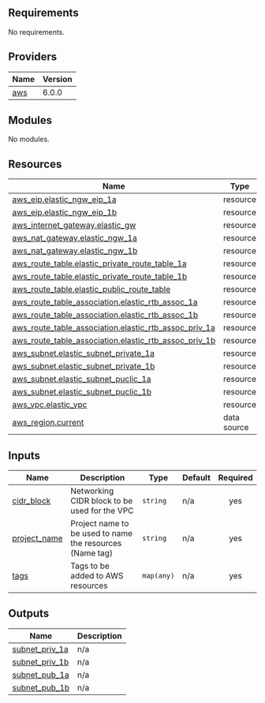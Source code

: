 ## Requirements

No requirements.

## Providers

| Name | Version |
|------|---------|
| <a name="provider_aws"></a> [aws](#provider\_aws) | 6.0.0 |

## Modules

No modules.

## Resources

| Name | Type |
|------|------|
| [aws_eip.elastic_ngw_eip_1a](https://registry.terraform.io/providers/hashicorp/aws/latest/docs/resources/eip) | resource |
| [aws_eip.elastic_ngw_eip_1b](https://registry.terraform.io/providers/hashicorp/aws/latest/docs/resources/eip) | resource |
| [aws_internet_gateway.elastic_gw](https://registry.terraform.io/providers/hashicorp/aws/latest/docs/resources/internet_gateway) | resource |
| [aws_nat_gateway.elastic_ngw_1a](https://registry.terraform.io/providers/hashicorp/aws/latest/docs/resources/nat_gateway) | resource |
| [aws_nat_gateway.elastic_ngw_1b](https://registry.terraform.io/providers/hashicorp/aws/latest/docs/resources/nat_gateway) | resource |
| [aws_route_table.elastic_private_route_table_1a](https://registry.terraform.io/providers/hashicorp/aws/latest/docs/resources/route_table) | resource |
| [aws_route_table.elastic_private_route_table_1b](https://registry.terraform.io/providers/hashicorp/aws/latest/docs/resources/route_table) | resource |
| [aws_route_table.elastic_public_route_table](https://registry.terraform.io/providers/hashicorp/aws/latest/docs/resources/route_table) | resource |
| [aws_route_table_association.elastic_rtb_assoc_1a](https://registry.terraform.io/providers/hashicorp/aws/latest/docs/resources/route_table_association) | resource |
| [aws_route_table_association.elastic_rtb_assoc_1b](https://registry.terraform.io/providers/hashicorp/aws/latest/docs/resources/route_table_association) | resource |
| [aws_route_table_association.elastic_rtb_assoc_priv_1a](https://registry.terraform.io/providers/hashicorp/aws/latest/docs/resources/route_table_association) | resource |
| [aws_route_table_association.elastic_rtb_assoc_priv_1b](https://registry.terraform.io/providers/hashicorp/aws/latest/docs/resources/route_table_association) | resource |
| [aws_subnet.elastic_subnet_private_1a](https://registry.terraform.io/providers/hashicorp/aws/latest/docs/resources/subnet) | resource |
| [aws_subnet.elastic_subnet_private_1b](https://registry.terraform.io/providers/hashicorp/aws/latest/docs/resources/subnet) | resource |
| [aws_subnet.elastic_subnet_puclic_1a](https://registry.terraform.io/providers/hashicorp/aws/latest/docs/resources/subnet) | resource |
| [aws_subnet.elastic_subnet_puclic_1b](https://registry.terraform.io/providers/hashicorp/aws/latest/docs/resources/subnet) | resource |
| [aws_vpc.elastic_vpc](https://registry.terraform.io/providers/hashicorp/aws/latest/docs/resources/vpc) | resource |
| [aws_region.current](https://registry.terraform.io/providers/hashicorp/aws/latest/docs/data-sources/region) | data source |

## Inputs

| Name | Description | Type | Default | Required |
|------|-------------|------|---------|:--------:|
| <a name="input_cidr_block"></a> [cidr\_block](#input\_cidr\_block) | Networking CIDR block to be used for the VPC | `string` | n/a | yes |
| <a name="input_project_name"></a> [project\_name](#input\_project\_name) | Project name to be used to name the resources (Name tag) | `string` | n/a | yes |
| <a name="input_tags"></a> [tags](#input\_tags) | Tags to be added to AWS resources | `map(any)` | n/a | yes |

## Outputs

| Name | Description |
|------|-------------|
| <a name="output_subnet_priv_1a"></a> [subnet\_priv\_1a](#output\_subnet\_priv\_1a) | n/a |
| <a name="output_subnet_priv_1b"></a> [subnet\_priv\_1b](#output\_subnet\_priv\_1b) | n/a |
| <a name="output_subnet_pub_1a"></a> [subnet\_pub\_1a](#output\_subnet\_pub\_1a) | n/a |
| <a name="output_subnet_pub_1b"></a> [subnet\_pub\_1b](#output\_subnet\_pub\_1b) | n/a |
